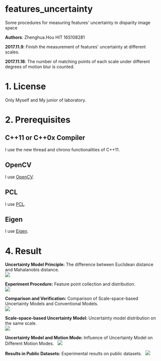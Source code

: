 # features_uncertainty
Some procedures for measuring features' uncertainty in disparity image space

**Authors**: Zhenghua.Hou HIT 16S108281

**2017.11.9**: Finish the measurement of features' uncertainty at different scales.

**2017.11.18**: The number of matching points of each scale under different degrees of motion blur is counted.

# 1. License
Only Myself and My junior of laboratory.

# 2. Prerequisites
## C++11 or C++0x Compiler
I use the new thread and chrono functionalities of C++11.
## OpenCV
I use [OpenCV](http://opencv.org).
## PCL
I use [PCL](http://pointclouds.org).
## Eigen
I use [Eigen](http://eigen.tuxfamily.org).

# 4. Result
**Uncertainty Model Principle:** The difference between Euclidean distance and Mahalanobis distance.  
![](https://thumbnail0.baidupcs.com/thumbnail/15ec178c4b4f364b8fd16e3f24e48a9b?fid=1025299852-250528-235317209281432&time=1523674800&rt=sh&sign=FDTAER-DCb740ccc5511e5e8fedcff06b081203-hLN9loEfByK8JFphTsAmtAkdZr4%3D&expires=8h&chkv=0&chkbd=0&chkpc=&dp-logid=2399965882319285122&dp-callid=0&size=c710_u400&quality=100&vuk=-&ft=video)  

**Experiment Procedure:** Feature point collection and distribution.  
![](https://thumbnail0.baidupcs.com/thumbnail/6264eb846c5e043ee9bbf6173c302dd4?fid=1025299852-250528-361409009198385&time=1523674800&rt=sh&sign=FDTAER-DCb740ccc5511e5e8fedcff06b081203-MQ1cmuVLQ35ViYD%2F%2B1Mnr5Qj4KQ%3D&expires=8h&chkv=0&chkbd=0&chkpc=&dp-logid=2399998024769677400&dp-callid=0&size=c710_u400&quality=100&vuk=-&ft=video)  

**Comparison and Verification:** Comparison of Scale-space-based Uncertainty Models and Conventional Models.  
![](https://thumbnail0.baidupcs.com/thumbnail/d4ab982261f2dc8617ea80dc4cc1db8a?fid=1025299852-250528-333707749078386&time=1523674800&rt=sh&sign=FDTAER-DCb740ccc5511e5e8fedcff06b081203-N0bo%2BoTyHh9EsCa4PWu2Pps6LZg%3D&expires=8h&chkv=0&chkbd=0&chkpc=&dp-logid=2400025285854955276&dp-callid=0&size=c710_u400&quality=100&vuk=-&ft=video)  

**Scale-space-based Uncertainty Model:** Uncertainty model distribution on the same scale.  
![](https://thumbnail0.baidupcs.com/thumbnail/4e5030006ca0bd92d78fd5bb712205e8?fid=1025299852-250528-855921119045371&time=1523674800&rt=sh&sign=FDTAER-DCb740ccc5511e5e8fedcff06b081203-mP2JUZrUHDpwRA5HgbfBrOAE%2B%2Bs%3D&expires=8h&chkv=0&chkbd=0&chkpc=&dp-logid=2400059326141318457&dp-callid=0&size=c710_u400&quality=100&vuk=-&ft=video)  

**Uncertainty Model and Motion Mode:** Influence of Uncertainty Model on Different Motion Modes.  
![](https://thumbnail0.baidupcs.com/thumbnail/aa67c25587ff30b08f6c9ca39842b78b?fid=1025299852-250528-951569195468386&time=1523674800&rt=sh&sign=FDTAER-DCb740ccc5511e5e8fedcff06b081203-IiaN0tWUawLetZ6hX7s9CDLXL1E%3D&expires=8h&chkv=0&chkbd=0&chkpc=&dp-logid=2400094399101137274&dp-callid=0&size=c710_u400&quality=100&vuk=-&ft=video)  

**Results in Public Datasets:** Experimental results on public datasets.  
![](https://thumbnail0.baidupcs.com/thumbnail/e195e937807625f86ae857b35baaa036?fid=1025299852-250528-550869568495772&time=1523674800&rt=sh&sign=FDTAER-DCb740ccc5511e5e8fedcff06b081203-y5EXmCut%2FKxHnQgZpNzVvBQI%2FS4%3D&expires=8h&chkv=0&chkbd=0&chkpc=&dp-logid=2400116244140367422&dp-callid=0&size=c710_u400&quality=100&vuk=-&ft=video)  

